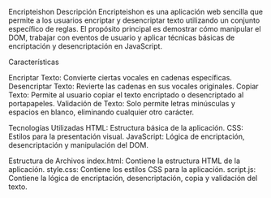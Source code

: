 Encripteishon
Descripción
Encripteishon es una aplicación web sencilla que permite a los usuarios encriptar y desencriptar texto utilizando un conjunto específico de reglas. El propósito principal es demostrar cómo manipular el DOM, trabajar con eventos de usuario y aplicar técnicas básicas de encriptación y desencriptación en JavaScript.

Características

Encriptar Texto: Convierte ciertas vocales en cadenas específicas.
Desencriptar Texto: Revierte las cadenas en sus vocales originales.
Copiar Texto: Permite al usuario copiar el texto encriptado o desencriptado al portapapeles.
Validación de Texto: Solo permite letras minúsculas y espacios en blanco, eliminando cualquier otro carácter.

Tecnologías Utilizadas
HTML: Estructura básica de la aplicación.
CSS: Estilos para la presentación visual.
JavaScript: Lógica de encriptación, desencriptación y manipulación del DOM.

Estructura de Archivos
index.html: Contiene la estructura HTML de la aplicación.
style.css: Contiene los estilos CSS para la aplicación.
script.js: Contiene la lógica de encriptación, desencriptación, copia y validación del texto.
